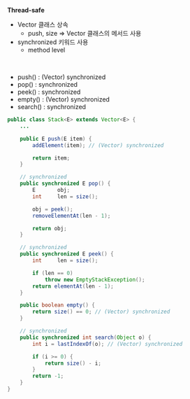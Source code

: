 **Thread-safe**
- Vector 클래스 상속 
  - push, size => Vector 클래스의 메서드 사용
- synchronized 키워드 사용
  - method level


<br>

- push() : (Vector) synchronized
- pop() : synchronized
- peek() : synchronized
- empty() : (Vector) synchronized
- search() : synchronized

```java
public class Stack<E> extends Vector<E> {
    ...

    public E push(E item) {
        addElement(item); // (Vector) synchronized

        return item;
    }

    // synchronized
    public synchronized E pop() {
        E       obj;
        int     len = size();

        obj = peek();
        removeElementAt(len - 1);

        return obj;
    }

    // synchronized
    public synchronized E peek() {
        int     len = size();

        if (len == 0)
            throw new EmptyStackException();
        return elementAt(len - 1);
    }

    public boolean empty() {
        return size() == 0; // (Vector) synchronized
    }

    // synchronized
    public synchronized int search(Object o) {
        int i = lastIndexOf(o); // (Vector) synchronized

        if (i >= 0) {
            return size() - i;
        }
        return -1;
    }
}
```